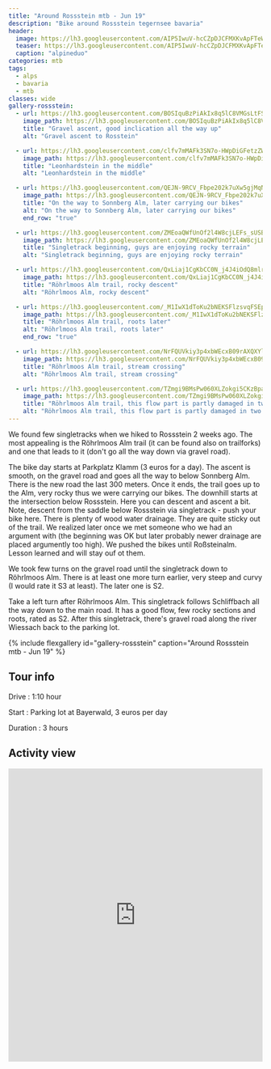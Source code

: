 ```yaml
---
title: "Around Rossstein mtb - Jun 19"
description: "Bike around Rossstein tegernsee bavaria"
header:
  image: https://lh3.googleusercontent.com/AIP5IwuV-hcCZpDJCFMXKvApFTeW0uT4MaPKWcC9_k6Mb0dNaTE1cHPq2DNI-Nd6BNdihX4MrrYWzk4OULCQ5mJZSL8skCdZw1A4ny4RwqUcX5qodIU3e7wD5XsDgydy57iu8_DkzctiDGQ2WlcyIEne1M7T0RuRommH1UzBJibHVB7qaI5ZBNZDkYrcC_fk3AtTilY5gmZeMxNo5WA-Q0fwyKJee6DxEDKKmsD7XFTSvKUXogu-3SOgbTC2bydhCNPMvAAdJqZAdeHXmoPK42F7fDeayBazP4VlEXJnMx-sIzGEkQhKYg4cE-JWPE3pvXN84Zn_JbQCS-GgV3sCQGuqEhXqUXfxbLgr43pX1QTX5l2gEPytKQJcygL94IiBJcJmIWHXn6PkqdRRWnL6gymWUsSSzjsdnpdLEYo5pO7q6Oo5k3JV10zkrwyhhFgJeaMewJ0MrHQqezj1jyC6It4yhEdv3lekyOQwemVxudEVA9pYhkMWP3kMD6dlflioT71m35TwiuzmjS53URjdjttj-_iyv7ZJeU8LXkmQstTjxKPyfOwboi00PsRRCrniiIn3pEUUvCx98xmUcqoEwuDv767mENRL90QrYkWsUFVC7NZGlb_VW7P_qbJbquSUSKmjYzN3JeTQH7NYLhqSTef3xDZ2ftJdGLaNWmC3jp5Ko3e9-fV240bZ3vNrQf6m-9Mm7GZRFQIq9OwdLT-k_nGBVZOQjH0VDopYX7odA1cOozoY=w1664-h1248-no
  teaser: https://lh3.googleusercontent.com/AIP5IwuV-hcCZpDJCFMXKvApFTeW0uT4MaPKWcC9_k6Mb0dNaTE1cHPq2DNI-Nd6BNdihX4MrrYWzk4OULCQ5mJZSL8skCdZw1A4ny4RwqUcX5qodIU3e7wD5XsDgydy57iu8_DkzctiDGQ2WlcyIEne1M7T0RuRommH1UzBJibHVB7qaI5ZBNZDkYrcC_fk3AtTilY5gmZeMxNo5WA-Q0fwyKJee6DxEDKKmsD7XFTSvKUXogu-3SOgbTC2bydhCNPMvAAdJqZAdeHXmoPK42F7fDeayBazP4VlEXJnMx-sIzGEkQhKYg4cE-JWPE3pvXN84Zn_JbQCS-GgV3sCQGuqEhXqUXfxbLgr43pX1QTX5l2gEPytKQJcygL94IiBJcJmIWHXn6PkqdRRWnL6gymWUsSSzjsdnpdLEYo5pO7q6Oo5k3JV10zkrwyhhFgJeaMewJ0MrHQqezj1jyC6It4yhEdv3lekyOQwemVxudEVA9pYhkMWP3kMD6dlflioT71m35TwiuzmjS53URjdjttj-_iyv7ZJeU8LXkmQstTjxKPyfOwboi00PsRRCrniiIn3pEUUvCx98xmUcqoEwuDv767mENRL90QrYkWsUFVC7NZGlb_VW7P_qbJbquSUSKmjYzN3JeTQH7NYLhqSTef3xDZ2ftJdGLaNWmC3jp5Ko3e9-fV240bZ3vNrQf6m-9Mm7GZRFQIq9OwdLT-k_nGBVZOQjH0VDopYX7odA1cOozoY=w800-h300-no
  caption: "alpineduo"
categories: mtb
tags:
  - alps
  - bavaria
  - mtb
classes: wide
gallery-rossstein:
  - url: https://lh3.googleusercontent.com/BOSIquBzPiAkIx8q5lC8VMGsLtFSXYEPhabJNN_A7MNgSnKas2C24ivg5JJmu9pCaEcUFpaD58TGVjRu4bEK3erWYrctooaxbVUKChsspavfB7a19Pc0RLw7MNbO0nvPoU2Qg3I1KNQLBe1TQq_uyLnlZEz3Q8nKMtJZzg-z9s8sZAyixrKuYOvhph4IJ8Ajj96FYLutMoVGkEF84h-VM1PSp15rqdvqCb-Ibsfiq4RIM4Zxv6ofQwRGy2eGG7jI6i2u44Z1PPtV8G5_zeV53ESSvRf2msTVExPjB37Ryl6HrUJtTO6KI0UYAExRy74wZO4nVs5qlf0tp2RCY0DWi25OcbzgCNwbhdOsImvvxh4ZpXPOxYWQS_K5IpOPFEZd-rqb0SpO51FK_4bUk4yqsvhaJ5Dov8pmOedfg_BWJlK1GIOlvY6TPGhQLOS78E8G_RZY7xkheFlYDqD6Beyxil33S3ImugPFirx8AvrVPzTeRLoKo3fcqlyVTuey2a28oNzXNCl277QhVxVLBvif5RTnUvYLOqTLMYuDSRpmeHNLHryrUT0FwZ5uO9mbrZheZgALhWyDgfHK-ANhwDz1CFk4i_X5vJpaROs8AFwcIfoSFMc8x8MuBRjvpiYzurctlPVP2UuFnNJYG5EpEuuwePRd6PTV8emh1v3EhqhRWcCqHkPGbVG9eYjy5lg-s3LuyQtfk6n1vJSAzxe1yyfc7K3adg=w1156-h1540-no
    image_path: https://lh3.googleusercontent.com/BOSIquBzPiAkIx8q5lC8VMGsLtFSXYEPhabJNN_A7MNgSnKas2C24ivg5JJmu9pCaEcUFpaD58TGVjRu4bEK3erWYrctooaxbVUKChsspavfB7a19Pc0RLw7MNbO0nvPoU2Qg3I1KNQLBe1TQq_uyLnlZEz3Q8nKMtJZzg-z9s8sZAyixrKuYOvhph4IJ8Ajj96FYLutMoVGkEF84h-VM1PSp15rqdvqCb-Ibsfiq4RIM4Zxv6ofQwRGy2eGG7jI6i2u44Z1PPtV8G5_zeV53ESSvRf2msTVExPjB37Ryl6HrUJtTO6KI0UYAExRy74wZO4nVs5qlf0tp2RCY0DWi25OcbzgCNwbhdOsImvvxh4ZpXPOxYWQS_K5IpOPFEZd-rqb0SpO51FK_4bUk4yqsvhaJ5Dov8pmOedfg_BWJlK1GIOlvY6TPGhQLOS78E8G_RZY7xkheFlYDqD6Beyxil33S3ImugPFirx8AvrVPzTeRLoKo3fcqlyVTuey2a28oNzXNCl277QhVxVLBvif5RTnUvYLOqTLMYuDSRpmeHNLHryrUT0FwZ5uO9mbrZheZgALhWyDgfHK-ANhwDz1CFk4i_X5vJpaROs8AFwcIfoSFMc8x8MuBRjvpiYzurctlPVP2UuFnNJYG5EpEuuwePRd6PTV8emh1v3EhqhRWcCqHkPGbVG9eYjy5lg-s3LuyQtfk6n1vJSAzxe1yyfc7K3adg=w300-h400-no
    title: "Gravel ascent, good inclication all the way up"
    alt: "Gravel ascent to Rosstein"

  - url: https://lh3.googleusercontent.com/clfv7mMAFk3SN7o-HWpDiGFetzZWvgbQ0SOkDuV9ir5phAE10SRPWcgrXw-r1VVeAbTFXo_7voIU-l_XIY48BzgwlH1NHJ1N3FXO8GKMmSGOme6aCTtpnn6qywWXqoH0DO42i_8H5XiqYmomzCq3HLUHn0V1RCa0n2-M-Dypj3AXXQXNAQgqiYMLZO_JOwCNSUv6QGfIniAoSm2IZRmnGw_QqHZgEXLeXG5kFoD1x8NW6gpZI16_lBtMNHfqKNGUFk3wgB3KBzERaziz417UcTO5fkTJxJMsO_oe4bGxGydUluM2JPd3yfj82mUnAwx_KeYJ9v7qsza3aIIhbU4hMZr3oeRyx9rLnuRwk0vfGDUc_BbgqJ2ce0RJiDfjjBn0X21dWibWQYztx0b5M_OPy7OL16oly8OwpFRhetcmJQ4ja6NUvhhfLNT0_b1u-orRWrwGdOQbhVsmZ_MFzu4fsj--lCTCRkop-za10g8dtmdr8D_Nz_8DJ9OlS_wnWzSMwq80SxtReVU1wYvFGbqGyX6T008w2p3q9kfuhRlgN6Bg99J_yGA0F0mtU7C8WZP8pXWZPM0Xqdjp6OwxG0C29wDi-78DZ7zUNnH2ck96mAjXiMXAzzkNRSGolytmDl4pvAInORc4OLka1Puo9lH3EpGgjExn_VFtxZorcrRWGf12Ba9vSVxZWLt8ZXqRYq76do_4bXnm1qHiOIdimd74r0H4mQ=w2054-h1542-no
    image_path: https://lh3.googleusercontent.com/clfv7mMAFk3SN7o-HWpDiGFetzZWvgbQ0SOkDuV9ir5phAE10SRPWcgrXw-r1VVeAbTFXo_7voIU-l_XIY48BzgwlH1NHJ1N3FXO8GKMmSGOme6aCTtpnn6qywWXqoH0DO42i_8H5XiqYmomzCq3HLUHn0V1RCa0n2-M-Dypj3AXXQXNAQgqiYMLZO_JOwCNSUv6QGfIniAoSm2IZRmnGw_QqHZgEXLeXG5kFoD1x8NW6gpZI16_lBtMNHfqKNGUFk3wgB3KBzERaziz417UcTO5fkTJxJMsO_oe4bGxGydUluM2JPd3yfj82mUnAwx_KeYJ9v7qsza3aIIhbU4hMZr3oeRyx9rLnuRwk0vfGDUc_BbgqJ2ce0RJiDfjjBn0X21dWibWQYztx0b5M_OPy7OL16oly8OwpFRhetcmJQ4ja6NUvhhfLNT0_b1u-orRWrwGdOQbhVsmZ_MFzu4fsj--lCTCRkop-za10g8dtmdr8D_Nz_8DJ9OlS_wnWzSMwq80SxtReVU1wYvFGbqGyX6T008w2p3q9kfuhRlgN6Bg99J_yGA0F0mtU7C8WZP8pXWZPM0Xqdjp6OwxG0C29wDi-78DZ7zUNnH2ck96mAjXiMXAzzkNRSGolytmDl4pvAInORc4OLka1Puo9lH3EpGgjExn_VFtxZorcrRWGf12Ba9vSVxZWLt8ZXqRYq76do_4bXnm1qHiOIdimd74r0H4mQ=w400-h300-no
    title: "Leonhardstein in the middle"
    alt: "Leonhardstein in the middle"

  - url: https://lh3.googleusercontent.com/QEJN-9RCV_Fbpe202k7uXw5gjMqNY0QA-8YCAJH5I5J8gkRhW8h0_eHUulHytOVMmnNnaer_V1l1CkVQBYFQJa1HTrJb02AwK-IQ2SAtnMouOeXnQd9cdM4jSnIQ0jERiZkHHa4jkIoWA908wcX9B6kvVtTj_NAR1RP545IHa66DlG1UdlRkiNmve1KagH_RaEhUNap2_iBxr1OR0iWoIDhVRJKfLIKupQ5HTxlTXNoeRW_duJ5QAq0r7KPomeWhwHd0BZNLqMiH3w94sRZqDpeMaIQSmbJvE70j77Fj1hBR30C32XC8AcFizL0rYUxxC01GfBWxmy1oZxuakZAG1I0uaX57N8mGTJ-5ZhQEel1M7cRaKCrAKsJfc0aNzO4gJkG-Kr0nYzunsGXvwQvBo1hkrO25bW3i5-EzdzMKb8UfSnwKtVebcwwRdizbCfM2D9hqDg_9A64Y43baWQL0Wm8o186Hwt47TpUTpdIsG5lGyMqANUAGRi6NZlnVK0hkrT4r-BWJt7iC6feC0fmfkRotdVGdZId_N69pwKAxv3Du7-KAVmIS1ySlrHG12ovIj2w-5ZBgM_2ouCH_DRBBynDligMsjpG027alBRP9Zth87vAJu3PCCnkcDCX9TON5kkuU6BMBNnH_JywFyRss2CkzpGqXai9_VO4TUvoqBrXT63GFm8I8kN3kQA_lrle3GO2-FxHM-EB24Nyh8sGlpku-yQ=w1156-h1540-no
    image_path: https://lh3.googleusercontent.com/QEJN-9RCV_Fbpe202k7uXw5gjMqNY0QA-8YCAJH5I5J8gkRhW8h0_eHUulHytOVMmnNnaer_V1l1CkVQBYFQJa1HTrJb02AwK-IQ2SAtnMouOeXnQd9cdM4jSnIQ0jERiZkHHa4jkIoWA908wcX9B6kvVtTj_NAR1RP545IHa66DlG1UdlRkiNmve1KagH_RaEhUNap2_iBxr1OR0iWoIDhVRJKfLIKupQ5HTxlTXNoeRW_duJ5QAq0r7KPomeWhwHd0BZNLqMiH3w94sRZqDpeMaIQSmbJvE70j77Fj1hBR30C32XC8AcFizL0rYUxxC01GfBWxmy1oZxuakZAG1I0uaX57N8mGTJ-5ZhQEel1M7cRaKCrAKsJfc0aNzO4gJkG-Kr0nYzunsGXvwQvBo1hkrO25bW3i5-EzdzMKb8UfSnwKtVebcwwRdizbCfM2D9hqDg_9A64Y43baWQL0Wm8o186Hwt47TpUTpdIsG5lGyMqANUAGRi6NZlnVK0hkrT4r-BWJt7iC6feC0fmfkRotdVGdZId_N69pwKAxv3Du7-KAVmIS1ySlrHG12ovIj2w-5ZBgM_2ouCH_DRBBynDligMsjpG027alBRP9Zth87vAJu3PCCnkcDCX9TON5kkuU6BMBNnH_JywFyRss2CkzpGqXai9_VO4TUvoqBrXT63GFm8I8kN3kQA_lrle3GO2-FxHM-EB24Nyh8sGlpku-yQ=w300-h400-no
    title: "On the way to Sonnberg Alm, later carrying our bikes"
    alt: "On the way to Sonnberg Alm, later carrying our bikes"
    end_row: "true"

  - url: https://lh3.googleusercontent.com/ZMEoaQWfUnOf2l4W8cjLEFs_sUSBmD2O4mUTyIYAcsnDK3kzWxgLzA2KScaKgqEtp1QmDkYHP7quc1nwF60BypzTjU9VWOhsGfkZWM6W_WjdKa3No5YTcoPobjMOB9icEUqhZEWa_Ny3Rm0ND7-SuCLjUsmuOuook3brn5tIYf_J0ZcPDFq5wCGqeSxtE5tKkJ1XXVrvRfYOX6tq5WXzVm_pciw9vFlBfnRu6MSzhmcDU7VWv2xxGkYS8XoDEyL4jZVrihvrlI4WzjPZKWj9LOfdXxEYSJwO199-BS3FP0bXkZcd7L0hG_stH_8M7iws2iejUHC3mbd6YhsGGY3EWXMcUsar1IB-QGsRvJiiWLbQHatTojRSheJv8_hm0uNU1wwVfoB_sy3655pb1lOib-GpVeTY3TBVo_4A2YhaBv9u8nvh9jfPjqd5pK7UQm5CBU_kvlajoXr87-E5pSlIo4-srykl7RLXPmrdxzytP4EJR_Mih_YS6aqhHMFEN0yJ2uLbg_mcVmzrJa0dYz6_f2OaTuRukwtKvJd7u-qEKARau_rnXkco4uTOVY5z_gSnZB3P90zaE2BNd5vc87kJXZoNcc14_97b3dvt_CIR6M_Ck7agW38WLcjp574zDD6vaeOpiCa_2Nk-msFEZQrSQVYDUoabPuYQ1CQDc7SvQR8SwU4YpMp8Fy_VQGCl-jOTuhRwlt2Vu1tm2tr8HHwajG0-6w=w1156-h1540-no
    image_path: https://lh3.googleusercontent.com/ZMEoaQWfUnOf2l4W8cjLEFs_sUSBmD2O4mUTyIYAcsnDK3kzWxgLzA2KScaKgqEtp1QmDkYHP7quc1nwF60BypzTjU9VWOhsGfkZWM6W_WjdKa3No5YTcoPobjMOB9icEUqhZEWa_Ny3Rm0ND7-SuCLjUsmuOuook3brn5tIYf_J0ZcPDFq5wCGqeSxtE5tKkJ1XXVrvRfYOX6tq5WXzVm_pciw9vFlBfnRu6MSzhmcDU7VWv2xxGkYS8XoDEyL4jZVrihvrlI4WzjPZKWj9LOfdXxEYSJwO199-BS3FP0bXkZcd7L0hG_stH_8M7iws2iejUHC3mbd6YhsGGY3EWXMcUsar1IB-QGsRvJiiWLbQHatTojRSheJv8_hm0uNU1wwVfoB_sy3655pb1lOib-GpVeTY3TBVo_4A2YhaBv9u8nvh9jfPjqd5pK7UQm5CBU_kvlajoXr87-E5pSlIo4-srykl7RLXPmrdxzytP4EJR_Mih_YS6aqhHMFEN0yJ2uLbg_mcVmzrJa0dYz6_f2OaTuRukwtKvJd7u-qEKARau_rnXkco4uTOVY5z_gSnZB3P90zaE2BNd5vc87kJXZoNcc14_97b3dvt_CIR6M_Ck7agW38WLcjp574zDD6vaeOpiCa_2Nk-msFEZQrSQVYDUoabPuYQ1CQDc7SvQR8SwU4YpMp8Fy_VQGCl-jOTuhRwlt2Vu1tm2tr8HHwajG0-6w=w300-h400-no
    title: "Singletrack beginning, guys are enjoying rocky terrain"
    alt: "Singletrack beginning, guys are enjoying rocky terrain"

  - url: https://lh3.googleusercontent.com/QxLiaj1CgKbCC0N_j4J4iOdQ8mlr0zJ8VJlYA81zF-ZHssM72tmM4oFcu5SYB8bY-u0eh21est-X3YX4riWZUQu8xRxjq8UVpFS9rUEXw0ziD4IhZrtvEwg-FMS-QupZQldMvikKJBn8KqoIjWqT55T79OVJOp_XjlJbdBCSbT9dmkQAwgVPgEQJdkuBLulJrmYJYPT_2swkyWPleHePoQJz0UztuF61RbU8dtWduj6vmxOCQm5IMCiRwDOTSAONHa-AqCSdViqDEAkeK3sJ7crSgfaakL_Q9797JZN5qACHzNTulTsU-w2nAyhUUAIp7ylImu4hCOWAmB61GW7FojeAJsO1LZbGy4mxvaTG6cCUNhxVH9Nc1eRieluJ9yzvI6spm_TTx-t-6_79LBDOk4Hq5BcWfD7xiBtJwIxlRdXm2IQVcQ-ev25s902SHqAVc8W2N8V10FXNdGRQqkiFxbtI3ilVHK-b2aCV8S-40wXo9Mza03T1uxzmtorNZVurHPxdIGghvbAG4R3glybzWxuG6LJ-upPYOChKXxzCfzeDSS-Ln9D11qtz6iubb0iM-kofj10NTzH7sUJYKppgvAu1lsNrmqquNoLvcEtL9DbyIiPcoarLLNQXIFmXIekFOvlRJsXHVM7cq50i0ANSAvD08tolssYmuEdrCTrW7-zNlCMAMrkt08moP61X278TtYo8WD5w3bdkdi7XAxuriWL37w=w1156-h1540-no
    image_path: https://lh3.googleusercontent.com/QxLiaj1CgKbCC0N_j4J4iOdQ8mlr0zJ8VJlYA81zF-ZHssM72tmM4oFcu5SYB8bY-u0eh21est-X3YX4riWZUQu8xRxjq8UVpFS9rUEXw0ziD4IhZrtvEwg-FMS-QupZQldMvikKJBn8KqoIjWqT55T79OVJOp_XjlJbdBCSbT9dmkQAwgVPgEQJdkuBLulJrmYJYPT_2swkyWPleHePoQJz0UztuF61RbU8dtWduj6vmxOCQm5IMCiRwDOTSAONHa-AqCSdViqDEAkeK3sJ7crSgfaakL_Q9797JZN5qACHzNTulTsU-w2nAyhUUAIp7ylImu4hCOWAmB61GW7FojeAJsO1LZbGy4mxvaTG6cCUNhxVH9Nc1eRieluJ9yzvI6spm_TTx-t-6_79LBDOk4Hq5BcWfD7xiBtJwIxlRdXm2IQVcQ-ev25s902SHqAVc8W2N8V10FXNdGRQqkiFxbtI3ilVHK-b2aCV8S-40wXo9Mza03T1uxzmtorNZVurHPxdIGghvbAG4R3glybzWxuG6LJ-upPYOChKXxzCfzeDSS-Ln9D11qtz6iubb0iM-kofj10NTzH7sUJYKppgvAu1lsNrmqquNoLvcEtL9DbyIiPcoarLLNQXIFmXIekFOvlRJsXHVM7cq50i0ANSAvD08tolssYmuEdrCTrW7-zNlCMAMrkt08moP61X278TtYo8WD5w3bdkdi7XAxuriWL37w=w300-h400-no
    title: "Röhrlmoos Alm trail, rocky descent"
    alt: "Röhrlmoos Alm, rocky descent"

  - url: https://lh3.googleusercontent.com/_M1IwX1dToKu2bNEKSFlzsvqFSEpl-Xi25OmPdOqbT0awC6MxWyrn3k6idtbGa2QXUB2JaCgQI1yFtbLsPj0liw6_ijnTQxySQockRsnXJTJfOI8GgH_ivJj0R9unCHg1X3mEq_2z-PErwRB_qOOzWMInOYHHCPF-WAvv4gcIsH2Euu4ZlUMXutPxEeuzLr_cf7ZNUHytPxn6NVIUBfzaCxWsaC6fjNZ-AQbtvtJHT3uA-d3WckYUSbEXHLjTYgHuiOwTz-Hyw963j17bySI7Vy3mI08qw2XIeQ3vkdAw88OGSM_UtHSkgM_3cFVSi0GuCqUZbS1mN6dvtJP787WHZb6EHyxrwR3_Sknb6AKfjPuZfj6khBCGLuBJ_Zvdgus_ZC0s8pdOf0NKsC5EbzgQS9mfjbl7UaBSyR2nwGwmBj-URCCoyv3sSs1vlzkajHmKVIMRFVVce9Hxfe2olMqHBM8opOczv5Y-desasuW7YfiFrfyrGs1yahV9_HeeBoLedHtrvs7v1vzRIRZ7mKFVYsckwPbXq54i8aNrQZYoPbbwH-nb2IlB1egrAm5seUmymUIVRRSCOLdqLQ9BdBHSWM4FdmCZCNxJRnyBdDkRUHo1IrNZSjTqPraFb4pzyBUjNrjyRjLWKhFHZfdRdyE9PXYaDM9mK4Q-cAo46EF8fhIKTNjj_B8n6PwcqzK1EI17sdLVgjM-DafpHXc6ijt3c_D5A=w1156-h1540-no
    image_path: https://lh3.googleusercontent.com/_M1IwX1dToKu2bNEKSFlzsvqFSEpl-Xi25OmPdOqbT0awC6MxWyrn3k6idtbGa2QXUB2JaCgQI1yFtbLsPj0liw6_ijnTQxySQockRsnXJTJfOI8GgH_ivJj0R9unCHg1X3mEq_2z-PErwRB_qOOzWMInOYHHCPF-WAvv4gcIsH2Euu4ZlUMXutPxEeuzLr_cf7ZNUHytPxn6NVIUBfzaCxWsaC6fjNZ-AQbtvtJHT3uA-d3WckYUSbEXHLjTYgHuiOwTz-Hyw963j17bySI7Vy3mI08qw2XIeQ3vkdAw88OGSM_UtHSkgM_3cFVSi0GuCqUZbS1mN6dvtJP787WHZb6EHyxrwR3_Sknb6AKfjPuZfj6khBCGLuBJ_Zvdgus_ZC0s8pdOf0NKsC5EbzgQS9mfjbl7UaBSyR2nwGwmBj-URCCoyv3sSs1vlzkajHmKVIMRFVVce9Hxfe2olMqHBM8opOczv5Y-desasuW7YfiFrfyrGs1yahV9_HeeBoLedHtrvs7v1vzRIRZ7mKFVYsckwPbXq54i8aNrQZYoPbbwH-nb2IlB1egrAm5seUmymUIVRRSCOLdqLQ9BdBHSWM4FdmCZCNxJRnyBdDkRUHo1IrNZSjTqPraFb4pzyBUjNrjyRjLWKhFHZfdRdyE9PXYaDM9mK4Q-cAo46EF8fhIKTNjj_B8n6PwcqzK1EI17sdLVgjM-DafpHXc6ijt3c_D5A=w300-h400-no
    title: "Röhrlmoos Alm trail, roots later"
    alt: "Röhrlmoos Alm trail, roots later"
    end_row: "true"

  - url: https://lh3.googleusercontent.com/NrFQUVkiy3p4xbWEcxB09rAXQXYloFL_HeD4BFAJXGpWnr-JxOCrILLp2-mqQJCKPCPaGi8_YMBky0LQtJDo3KY2jCioyWdXrdskL7DDhBtDMqO3w8yLND-audqWjV22vANnlgIaTWtiBacSM25q0Ta0rHqwVHbycT3De1uUu-7yBxftDiToH4nNa2XtoEjwJcZyrvrWqmpufgWzNtl0Tl6bkWclFlR_ZCgA_20f-8u8Yy2ox6N_ro07c8dpnBxCph_TGxB_1tfzy-KIejb6_cj0zO1FVZbP8AO9dyZjJiskp5C4Pcf71nnTCxSJUngdJnf7fu-Xs_3n9C75QpgdiiWQehzMkA1QIvq_41zB2Z5smhDplGnM9pdmy9MhpSFV6YM4ULK-slpDXtC-nI0V_Tv3rTC7UXuHJBKkLGms_QDX7Qkuxyjb7oVr415fGTP_F4KSoINO6b8EL6T_SSVjB98kCPFRxUgMJXxbSZpaBIw7njbJZ8AkVBrZFBshR3ad6x4GLqE7Kxm42ZLu6NC1v7kt0X4NLWyWG7E3mOwVW3lfE5sI4G-C0pv137mXtQ-kQcDe699e8-jeLVCkDhbVTIFDDewZpw2_V9Qh34Xz4ABSXHXi_7GqbH8rWluJqPtnoLnOpuEh77toZR0QxQgOQQzegvzfLRyg27osn2u5QoGbbMSBBdptgm-fgJXzHCnjeUciW3qTNNFyqPfDTaqkP4LtKw=w1156-h1540-no
    image_path: https://lh3.googleusercontent.com/NrFQUVkiy3p4xbWEcxB09rAXQXYloFL_HeD4BFAJXGpWnr-JxOCrILLp2-mqQJCKPCPaGi8_YMBky0LQtJDo3KY2jCioyWdXrdskL7DDhBtDMqO3w8yLND-audqWjV22vANnlgIaTWtiBacSM25q0Ta0rHqwVHbycT3De1uUu-7yBxftDiToH4nNa2XtoEjwJcZyrvrWqmpufgWzNtl0Tl6bkWclFlR_ZCgA_20f-8u8Yy2ox6N_ro07c8dpnBxCph_TGxB_1tfzy-KIejb6_cj0zO1FVZbP8AO9dyZjJiskp5C4Pcf71nnTCxSJUngdJnf7fu-Xs_3n9C75QpgdiiWQehzMkA1QIvq_41zB2Z5smhDplGnM9pdmy9MhpSFV6YM4ULK-slpDXtC-nI0V_Tv3rTC7UXuHJBKkLGms_QDX7Qkuxyjb7oVr415fGTP_F4KSoINO6b8EL6T_SSVjB98kCPFRxUgMJXxbSZpaBIw7njbJZ8AkVBrZFBshR3ad6x4GLqE7Kxm42ZLu6NC1v7kt0X4NLWyWG7E3mOwVW3lfE5sI4G-C0pv137mXtQ-kQcDe699e8-jeLVCkDhbVTIFDDewZpw2_V9Qh34Xz4ABSXHXi_7GqbH8rWluJqPtnoLnOpuEh77toZR0QxQgOQQzegvzfLRyg27osn2u5QoGbbMSBBdptgm-fgJXzHCnjeUciW3qTNNFyqPfDTaqkP4LtKw=w300-h400-no
    title: "Röhrlmoos Alm trail, stream crossing"
    alt: "Röhrlmoos Alm trail, stream crossing"

  - url: https://lh3.googleusercontent.com/TZmgi9BMsPw060XLZokgi5CKzBpaar5Gwt9enJm6Em44f3VPD9oKpkpaH2wBKPfRKSaf58xfT0xLPYiKG934v2ZSZsbzaV3MeiDOGtp6CZuvwXpwHVvkZm91Rhei-X9CxD3Gd6sqLGHo4A8adTCFrI29QsPL03VDMhtFNA8kLwG4erFnWRqJW4tg7tGpy35ixzcVE_-v1Lfh7LCTZ4SPZwWjjJn_2bbAapi4pip_MpKWOyeKX5LpvRDVym9gwsubItgyg5-of1tl4-ih_rs1GlDjpvvgdNxSRSjevCLxalDkh8bTHHyOosdeW0siibKsoWurTiQPKigtBFnGcIxAfHa-wQCqtAQ5xKWcZicLF16vXLm0zEmc2x2QWF6VE5qn-kQpulXv_DUmdUg7LrytFbsQi_d816R_g1T9tCQ9i8vAwtvXfl0pnGYLvvVK0u2uQQEH85NUVkITPWaTSLQ5torF2Vgh8M-F_aG_uwSP-aETdrehIS-HuqbJf7m_h1uazHOFLs-NZUblIpPkn7ArhPhUhz3_75dduXE0SXrhtlN6ceCfny4cZ3k-HgUlRDpmRUWZccTCSVFOza4xQD_UoZsnihtwlk7y5BJqWypqc75gU5lgaTqE4tdf-TkiVr5O4-hWXTMytz8LutX_5M6zVrFVhCXKB9G5aARfxU2M9fpdoUv7WBiLMcWnlF7_iJ-k0lJe6jZIcTrGTpqCJhtBySEvpQ=w1156-h1540-no
    image_path: https://lh3.googleusercontent.com/TZmgi9BMsPw060XLZokgi5CKzBpaar5Gwt9enJm6Em44f3VPD9oKpkpaH2wBKPfRKSaf58xfT0xLPYiKG934v2ZSZsbzaV3MeiDOGtp6CZuvwXpwHVvkZm91Rhei-X9CxD3Gd6sqLGHo4A8adTCFrI29QsPL03VDMhtFNA8kLwG4erFnWRqJW4tg7tGpy35ixzcVE_-v1Lfh7LCTZ4SPZwWjjJn_2bbAapi4pip_MpKWOyeKX5LpvRDVym9gwsubItgyg5-of1tl4-ih_rs1GlDjpvvgdNxSRSjevCLxalDkh8bTHHyOosdeW0siibKsoWurTiQPKigtBFnGcIxAfHa-wQCqtAQ5xKWcZicLF16vXLm0zEmc2x2QWF6VE5qn-kQpulXv_DUmdUg7LrytFbsQi_d816R_g1T9tCQ9i8vAwtvXfl0pnGYLvvVK0u2uQQEH85NUVkITPWaTSLQ5torF2Vgh8M-F_aG_uwSP-aETdrehIS-HuqbJf7m_h1uazHOFLs-NZUblIpPkn7ArhPhUhz3_75dduXE0SXrhtlN6ceCfny4cZ3k-HgUlRDpmRUWZccTCSVFOza4xQD_UoZsnihtwlk7y5BJqWypqc75gU5lgaTqE4tdf-TkiVr5O4-hWXTMytz8LutX_5M6zVrFVhCXKB9G5aARfxU2M9fpdoUv7WBiLMcWnlF7_iJ-k0lJe6jZIcTrGTpqCJhtBySEvpQ=w300-h400-no
    title: "Röhrlmoos Alm trail, this flow part is partly damaged in two places"
    alt: "Röhrlmoos Alm trail, this flow part is partly damaged in two places"
---
```


We found few singletracks when we hiked to Rossstein 2 weeks ago. The most appealing is the Röhrlmoos Alm trail (it can be found also on trailforks) and one that leads to it (don't go all the way down via gravel road).

The bike day starts at Parkplatz Klamm (3 euros for a day). The ascent is smooth, on the gravel road and goes all the way to below Sonnberg Alm. There is the new road the last 300 meters. Once it ends, the trail goes up to the Alm, very rocky thus we were carrying our bikes. The downhill starts at the intersection below Rossstein. Here you can descent and ascent a bit. Note, descent from the saddle below Rossstein via singletrack - push your bike here. There is plenty of wood water drainage. They are quite sticky out of the trail. We realized later once we met someone who we had an argument with (the beginning was OK but later probably newer drainage are placed argumently too high). We pushed the bikes until Roßsteinalm. Lesson learned and will stay ouf ot them.

We took few turns on the gravel road until the singletrack down to Röhrlmoos Alm. There is at least one more turn earlier, very steep and curvy (I would rate it S3 at least). The later one is S2.

Take a left turn after Röhrlmoos Alm. This singletrack follows Schliffbach all the way down to the main road. It has a good flow, few rocky sections and roots, rated as S2. After this singletrack, there's gravel road along the river Wiessach back to the parking lot.

{% include flexgallery id="gallery-rossstein" caption="Around Rossstein mtb  - Jun 19" %}


## Tour info

Drive
: 1:10 hour

Start
: Parking lot at Bayerwald, 3 euros per day

Duration
: 3 hours

## Activity view

<iframe src="https://www.komoot.com/tour/74324592/embed?profile=1" width="100%" height="580" frameborder="0" scrolling="no"></iframe>
